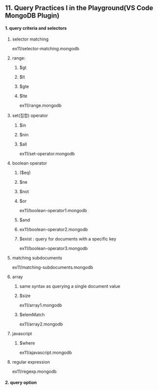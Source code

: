 ## 11. Query Practices I in the Playground(VS Code MongoDB Plugin)

#### 1. query criteria and selectors
   
1.  selector matching

    ex11/selector-matching.mongodb

2.  range:
    1)  $gt
    2)  $lt
    3)  $gte
    4)  $lte
        
        ex11/range.mongodb

3.  set(집합) operator
    1)  $in
    2)  $nin
    3)  $all
        
        ex11/set-operator.mongodb

4.  boolean operator
    1)  ($eq)
    2)  $ne
    3)  $not
    4)  $or

        ex11/boolean-operator1.mongodb

    5)  $and
    6)  
        ex11/boolean-operator2.mongodb

    7)  $exist : query for documents with a specific key
        
        ex11/boolean-operator3.mongodb
   
5.  matching subdocuments
    
    ex11/matching-subdocuments.mongodb

6.  array
    1)  same syntax as querying a single document value
    2)  $size
    
        ex11/array1.mongodb

    3)  $elemMatch
    
        ex11/array2.mongodb

7.  javascript
    1)  $where
    
        ex11/ajavascript.mongodb
    
8.  regular expression
    
    ex11/regexp.mongodb



#### 2. query option
